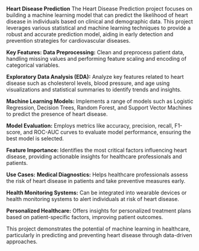 **Heart Disease Prediction**
The Heart Disease Prediction project focuses on building a machine learning model that can predict the likelihood of heart disease in individuals based on clinical and demographic data. This project leverages various statistical and machine learning techniques to provide a robust and accurate prediction model, aiding in early detection and prevention strategies for cardiovascular diseases.

**Key Features:**
**Data Preprocessing:** Clean and preprocess patient data, handling missing values and performing feature scaling and encoding of categorical variables.

**Exploratory Data Analysis (EDA):** Analyze key features related to heart disease such as cholesterol levels, blood pressure, and age using visualizations and statistical summaries to identify trends and insights.

**Machine Learning Models:** Implements a range of models such as Logistic Regression, Decision Trees, Random Forest, and Support Vector Machines to predict the presence of heart disease.

**Model Evaluation:** Employs metrics like accuracy, precision, recall, F1-score, and ROC-AUC curves to evaluate model performance, ensuring the best model is selected.

**Feature Importance:** Identifies the most critical factors influencing heart disease, providing actionable insights for healthcare professionals and patients.

**Use Cases:**
**Medical Diagnostics:** Helps healthcare professionals assess the risk of heart disease in patients and take preventive measures early.

**Health Monitoring Systems:** Can be integrated into wearable devices or health monitoring systems to alert individuals at risk of heart disease.

**Personalized Healthcare:** Offers insights for personalized treatment plans based on patient-specific factors, improving patient outcomes.

This project demonstrates the potential of machine learning in healthcare, particularly in predicting and preventing heart disease through data-driven approaches.

